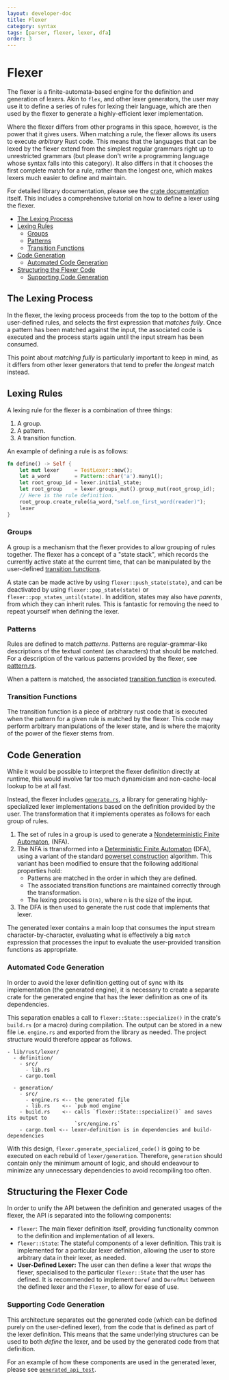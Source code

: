 ```yaml
---
layout: developer-doc
title: Flexer
category: syntax
tags: [parser, flexer, lexer, dfa]
order: 3
---
```


# Flexer

The flexer is a finite-automata-based engine for the definition and generation
of lexers. Akin to `flex`, and other lexer generators, the user may use it to
define a series of rules for lexing their language, which are then used by the
flexer to generate a highly-efficient lexer implementation.

Where the flexer differs from other programs in this space, however, is the
power that it gives users. When matching a rule, the flexer allows its users to
execute _arbitrary_ Rust code. This means that the languages that can be lexed
by the flexer extend from the simplest regular grammars right up to unrestricted
grammars (but please don't write a programming language whose syntax falls into
this category). It also differs in that it chooses the first complete match for
a rule, rather than the longest one, which makes lexers much easier to define
and maintain.

For detailed library documentation, please see the
[crate documentation](../../lib/rust/flexer/src/lib.rs) itself. This includes a
comprehensive tutorial on how to define a lexer using the flexer.

<!-- MarkdownTOC levels="2,3" autolink="true" -->

- [The Lexing Process](#the-lexing-process)
- [Lexing Rules](#lexing-rules)
  - [Groups](#groups)
  - [Patterns](#patterns)
  - [Transition Functions](#transition-functions)
- [Code Generation](#code-generation)
  - [Automated Code Generation](#automated-code-generation)
- [Structuring the Flexer Code](#structuring-the-flexer-code)
  - [Supporting Code Generation](#supporting-code-generation)

<!-- /MarkdownTOC -->

## The Lexing Process

In the flexer, the lexing process proceeds from the top to the bottom of the
user-defined rules, and selects the first expression that _matches fully_. Once
a pattern has been matched against the input, the associated code is executed
and the process starts again until the input stream has been consumed.

This point about _matching fully_ is particularly important to keep in mind, as
it differs from other lexer generators that tend to prefer the _longest_ match
instead.

## Lexing Rules

A lexing rule for the flexer is a combination of three things:

1.  A group.
2.  A pattern.
3.  A transition function.

An example of defining a rule is as follows:

```rust
fn define() -> Self {
    let mut lexer     = TestLexer::new();
    let a_word        = Pattern::char('a').many1();
    let root_group_id = lexer.initial_state;
    let root_group    = lexer.groups_mut().group_mut(root_group_id);
    // Here is the rule definition.
    root_group.create_rule(&a_word,"self.on_first_word(reader)");
    lexer
}
```

### Groups

A group is a mechanism that the flexer provides to allow grouping of rules
together. The flexer has a concept of a "state stack", which records the
currently active state at the current time, that can be manipulated by the
user-defined [transition functions](#transition-functions).

A state can be made active by using `flexer::push_state(state)`, and can be
deactivated by using `flexer::pop_state(state)` or
`flexer::pop_states_until(state)`. In addition, states may also have _parents_,
from which they can inherit rules. This is fantastic for removing the need to
repeat yourself when defining the lexer.

### Patterns

Rules are defined to match _patterns_. Patterns are regular-grammar-like
descriptions of the textual content (as characters) that should be matched. For
a description of the various patterns provided by the flexer, see
[pattern.rs](../../lib/rust/flexer/src/automata/pattern.rs).

When a pattern is matched, the associated
[transition function](#transition-functions) is executed.

### Transition Functions

The transition function is a piece of arbitrary rust code that is executed when
the pattern for a given rule is matched by the flexer. This code may perform
arbitrary manipulations of the lexer state, and is where the majority of the
power of the flexer stems from.

## Code Generation

While it would be possible to interpret the flexer definition directly at
runtime, this would involve far too much dynamicism and non-cache-local lookup
to be at all fast.

Instead, the flexer includes
[`generate.rs`](../../lib/rust/flexer/src/generate.rs), a library for generating
highly-specialized lexer implementations based on the definition provided by the
user. The transformation that it implements operates as follows for each group
of rules.

1.  The set of rules in a group is used to generate a
    [Nondeterministic Finite Automaton](https://en.wikipedia.org/wiki/Nondeterministic_finite_automaton),
    (NFA).
2.  The NFA is ttransformed into a
    [Deterministic Finite Automaton](https://en.wikipedia.org/wiki/Deterministic_finite_automaton)
    (DFA), using a variant of the standard
    [powerset construction](https://en.wikipedia.org/wiki/Powerset_construction)
    algorithm. This variant has been modified to ensure that the following
    additional properties hold:
    - Patterns are matched in the order in which they are defined.
    - The associated transition functions are maintained correctly through the
      transformation.
    - The lexing process is `O(n)`, where `n` is the size of the input.
3.  The DFA is then used to generate the rust code that implements that lexer.

The generated lexer contains a main loop that consumes the input stream
character-by-character, evaluating what is effectively a big `match` expression
that processes the input to evaluate the user-provided transition functions as
appropriate.

### Automated Code Generation

In order to avoid the lexer definition getting out of sync with its
implementation (the generated engine), it is necessary to create a separate
crate for the generated engine that has the lexer definition as one of its
dependencies.

This separation enables a call to `flexer::State::specialize()` in the crate's
`build.rs` (or a macro) during compilation. The output can be stored in a new
file i.e. `engine.rs` and exported from the library as needed. The project
structure would therefore appear as follows.

```
- lib/rust/lexer/
  - definition/
    - src/
      - lib.rs
    - cargo.toml

  - generation/
    - src/
      - engine.rs <-- the generated file
      - lib.rs    <-- `pub mod engine`
    - build.rs    <-- calls `flexer::State::specialize()` and saves its output to
                      `src/engine.rs`
    - cargo.toml <-- lexer-definition is in dependencies and build-dependencies
```

With this design, `flexer.generate_specialized_code()` is going to be executed
on each rebuild of `lexer/generation`. Therefore, `generation` should contain
only the minimum amount of logic, and should endeavour to minimize any
unnecessary dependencies to avoid recompiling too often.

## Structuring the Flexer Code

In order to unify the API between the definition and generated usages of the
flexer, the API is separated into the following components:

- `Flexer`: The main flexer definition itself, providing functionality common to
  the definition and implementation of all lexers.
- `flexer::State`: The stateful components of a lexer definition. This trait is
  implemented for a particular lexer definition, allowing the user to store
  arbitrary data in their lexer, as needed.
- **User-Defined Lexer:** The user can then define a lexer that _wraps_ the
  flexer, specialised to the particular `flexer::State` that the user has
  defined. It is recommended to implement `Deref` and `DerefMut` between the
  defined lexer and the `Flexer`, to allow for ease of use.

### Supporting Code Generation

This architecture separates out the generated code (which can be defined purely
on the user-defined lexer), from the code that is defined as part of the lexer
definition. This means that the same underlying structures can be used to both
_define_ the lexer, and be used by the generated code from that definition.

For an example of how these components are used in the generated lexer, please
see [`generated_api_test`](../../lib/rust/flexer/tests/generated_api_test.rs).
